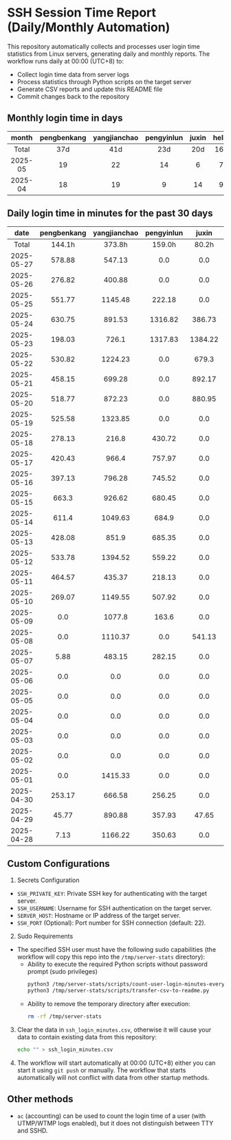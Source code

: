 # SSH Session Time Report (Daily/Monthly Automation)

This repository automatically collects and processes user login time statistics from Linux servers,
generating daily and monthly reports. The workflow runs daily at 00:00 (UTC+8) to:
- Collect login time data from server logs
- Process statistics through Python scripts on the target server
- Generate CSV reports and update this README file
- Commit changes back to the repository

<!-- 
  NOTE: If you need to modify the section titles of the following tables, 
  you must also update the corresponding Python files to maintain consistency.
  Ref: scripts/transfer-csv-to-readme.py
-->
## Monthly login time in days
|  month  | pengbenkang | yangjianchao | pengyinlun | juxin | hello | shenjunzhong | fengjing | wangjianan | chendong | hejun | yangrenyu | xuezeyu | kangyuhan | lzd | yangjingkui | tangminjin |
|:-------:|:-----------:|:------------:|:----------:|:-----:|:-----:|:------------:|:--------:|:----------:|:--------:|:-----:|:---------:|:-------:|:---------:|:---:|:-----------:|:----------:|
|  Total  |     37d     |     41d      |    23d     |  20d  |  16d  |     20d      |    3d    |     5d     |   14d    |   3d  |    29d    |   20d   |     8d    |  3d |      3d     |     1d     |
| 2025-05 |      19     |      22      |     14     |   6   |   7   |      9       |    0     |     2      |    9     |   1   |     16    |    10   |     4     |  2  |      3      |     1      |
| 2025-04 |      18     |      19      |     9      |   14  |   9   |      11      |    3     |     3      |    5     |   2   |     13    |    10   |     4     |  1  |      0      |     0      |

## Daily login time in minutes for the past 30 days
|    date    | pengbenkang | yangjianchao | pengyinlun |  juxin  | hello  | shenjunzhong | fengjing | wangjianan | chendong | hejun  | yangrenyu | xuezeyu | kangyuhan | lzd  | yangjingkui | tangminjin |
|:----------:|:-----------:|:------------:|:----------:|:-------:|:------:|:------------:|:--------:|:----------:|:--------:|:------:|:---------:|:-------:|:---------:|:----:|:-----------:|:----------:|
|   Total    |    144.1h   |    373.8h    |   159.0h   |  80.2h  | 20.6h  |    23.9h     |   0.0h   |    6.9h    |  17.9h   |  5.2h  |   143.5h  |  111.5h |   10.0h   | 0.5h |     3.2h    |    0.1h    |
| 2025-05-27 |    578.88   |    547.13    |    0.0     |   0.0   |  0.0   |    225.83    |   0.0    |    0.0     |  194.22  |  0.0   |  1389.87  | 1237.58 |    0.0    | 25.0 |     0.0     |    6.0     |
| 2025-05-26 |    276.82   |    400.88    |    0.0     |   0.0   |  0.0   |    419.62    |   0.0    |    0.0     |  491.17  |  0.0   |   607.12  |  78.42  |    0.0    | 0.0  |     0.0     |    0.0     |
| 2025-05-25 |    551.77   |   1145.48    |   222.18   |   0.0   |  0.0   |    239.12    |   0.0    |    0.0     |   0.0    |  0.0   |    0.0    |   0.0   |    0.0    | 0.0  |     0.0     |    0.0     |
| 2025-05-24 |    630.75   |    891.53    |  1316.82   |  386.73 |  0.0   |     0.0      |   0.0    |    0.0     |   0.0    |  0.0   |   512.78  |   0.0   |    0.0    | 0.0  |     0.0     |    0.0     |
| 2025-05-23 |    198.03   |    726.1     |  1317.83   | 1384.22 |  0.0   |    246.85    |   0.0    |    0.0     |   0.0    |  0.0   |   677.12  |   0.0   |    0.0    | 0.0  |     0.0     |    0.0     |
| 2025-05-22 |    530.82   |   1224.23    |    0.0     |  679.3  | 90.33  |    200.03    |   0.0    |    0.0     |  295.0   |  0.0   |   176.47  |   0.0   |    0.0    | 0.0  |    174.15   |    0.0     |
| 2025-05-21 |    458.15   |    699.28    |    0.0     |  892.17 |  0.0   |     0.0      |   0.0    |   150.15   |   7.75   |  0.0   |   227.58  |  480.35 |   45.55   | 0.0  |    19.08    |    0.0     |
| 2025-05-20 |    518.77   |    872.23    |    0.0     |  880.95 | 96.25  |     0.0      |   0.0    |   265.1    |   8.68   |  0.0   |   899.13  |  405.45 |    0.0    | 0.0  |     0.0     |    0.0     |
| 2025-05-19 |    525.58   |   1323.85    |    0.0     |   0.0   | 30.08  |     0.0      |   0.0    |    0.0     |  52.62   |  0.0   |   605.1   |  433.93 |    0.0    | 0.0  |     0.0     |    0.0     |
| 2025-05-18 |    278.13   |    216.8     |   430.72   |   0.0   |  0.0   |     0.0      |   0.0    |    0.0     |   0.0    |  0.0   |    0.0    |   0.0   |    0.0    | 0.0  |     0.0     |    0.0     |
| 2025-05-17 |    420.43   |    966.4     |   757.97   |   0.0   |  0.0   |     0.0      |   0.0    |    0.0     |   0.0    |  0.0   |    0.0    |   0.0   |    0.0    | 0.0  |     0.0     |    0.0     |
| 2025-05-16 |    397.13   |    796.28    |   745.52   |   0.0   | 247.23 |     0.0      |   0.0    |    0.0     |   0.0    |  0.0   |   181.12  |   0.0   |    0.0    | 0.0  |     0.0     |    0.0     |
| 2025-05-15 |    663.3    |    926.62    |   680.45   |   0.0   |  0.0   |     0.0      |   0.0    |    0.0     |   0.0    |  0.0   |   312.47  |   0.0   |    0.0    | 0.0  |     0.0     |    0.0     |
| 2025-05-14 |    611.4    |   1049.63    |   684.9    |   0.0   |  0.0   |    16.25     |   0.0    |    0.0     |  15.17   |  0.0   |   249.57  |  1306.4 |    0.0    | 0.0  |     0.05    |    0.0     |
| 2025-05-13 |    428.08   |    851.9     |   685.35   |   0.0   | 212.02 |     0.0      |   0.0    |    0.0     |   0.0    | 309.67 |   484.43  |  295.02 |   314.58  | 6.03 |     0.0     |    0.0     |
| 2025-05-12 |    533.78   |   1394.52    |   559.22   |   0.0   | 412.45 |     0.75     |   0.0    |    0.0     |   0.0    |  0.0   |   554.85  |  303.02 |   230.2   | 0.0  |     0.0     |    0.0     |
| 2025-05-11 |    464.57   |    435.37    |   218.13   |   0.0   |  0.0   |     0.0      |   0.0    |    0.0     |   0.0    |  0.0   |    0.0    |   0.0   |    0.0    | 0.0  |     0.0     |    0.0     |
| 2025-05-10 |    269.07   |   1149.55    |   507.92   |   0.0   |  0.0   |     0.0      |   0.0    |    0.0     |   0.0    |  0.0   |    0.0    |   0.0   |    0.0    | 0.0  |     0.0     |    0.0     |
| 2025-05-09 |     0.0     |    1077.8    |   163.6    |   0.0   | 146.88 |     0.0      |   0.0    |    0.0     |   2.2    |  0.0   |   93.03   |   0.0   |   11.52   | 0.0  |     0.0     |    0.0     |
| 2025-05-08 |     0.0     |   1110.37    |    0.0     |  541.13 |  0.0   |    10.38     |   0.0    |    0.0     |   0.0    |  0.0   |   158.28  |  525.03 |    0.0    | 0.0  |     0.0     |    0.0     |
| 2025-05-07 |     5.88    |    483.15    |   282.15   |   0.0   |  0.0   |     0.68     |   0.0    |    0.0     |   5.48   |  0.0   |   255.07  |  417.92 |    0.0    | 0.0  |     0.0     |    0.0     |
| 2025-05-06 |     0.0     |     0.0      |    0.0     |   0.0   |  0.0   |     0.0      |   0.0    |    0.0     |   0.0    |  0.0   |    0.0    |   0.0   |    0.0    | 0.0  |     0.0     |    0.0     |
| 2025-05-05 |     0.0     |     0.0      |    0.0     |   0.0   |  0.0   |     0.0      |   0.0    |    0.0     |   0.0    |  0.0   |    0.0    |   0.0   |    0.0    | 0.0  |     0.0     |    0.0     |
| 2025-05-04 |     0.0     |     0.0      |    0.0     |   0.0   |  0.0   |     0.0      |   0.0    |    0.0     |   0.0    |  0.0   |    0.0    |   0.0   |    0.0    | 0.0  |     0.0     |    0.0     |
| 2025-05-03 |     0.0     |     0.0      |    0.0     |   0.0   |  0.0   |     0.0      |   0.0    |    0.0     |   0.0    |  0.0   |    0.0    |   0.0   |    0.0    | 0.0  |     0.0     |    0.0     |
| 2025-05-02 |     0.0     |     0.0      |    0.0     |   0.0   |  0.0   |     0.0      |   0.0    |    0.0     |   0.0    |  0.0   |    0.0    |   0.0   |    0.0    | 0.0  |     0.0     |    0.0     |
| 2025-05-01 |     0.0     |   1415.33    |    0.0     |   0.0   |  0.0   |     0.0      |   0.0    |    0.0     |   0.0    |  0.0   |    0.0    |   0.0   |    0.0    | 0.0  |     0.0     |    0.0     |
| 2025-04-30 |    253.17   |    666.58    |   256.25   |   0.0   |  0.0   |     0.0      |   0.0    |    0.0     |   0.0    |  0.0   |   159.57  |   0.0   |    0.0    | 0.0  |     0.0     |    0.0     |
| 2025-04-29 |    45.77    |    890.88    |   357.93   |  47.65  |  0.0   |    73.08     |   0.0    |    0.0     |   0.0    |  0.0   |   466.27  | 1208.12 |    0.0    | 0.0  |     0.0     |    0.0     |
| 2025-04-28 |     7.13    |   1166.22    |   350.63   |   0.0   |  0.0   |     0.0      |   0.0    |    0.0     |   0.0    |  0.0   |   599.4   |   0.0   |    0.0    | 0.0  |     0.0     |    0.0     |

## Custom Configurations
1. Secrets Configuration
  - `SSH_PRIVATE_KEY`: Private SSH key for authenticating with the target server.
  - `SSH_USERNAME`: Username for SSH authentication on the target server.
  - `SERVER_HOST`: Hostname or IP address of the target server.
  - `SSH_PORT` (Optional): Port number for SSH connection (default: 22).
2. Sudo Requirements
  - The specified SSH user must have the following sudo capabilities (the workflow will copy this repo into the `/tmp/server-stats` directory):
    - Ability to execute the required Python scripts without password prompt (sudo privileges)
      ```bash
      python3 /tmp/server-stats/scripts/count-user-login-minutes-every-day.py
      python3 /tmp/server-stats/scripts/transfer-csv-to-readme.py
      ```
    - Ability to remove the temporary directory after execution:
      ```bash
      rm -rf /tmp/server-stats
      ```
3. Clear the data in `ssh_login_minutes.csv`, otherwise it will cause your data to contain existing data from this repository:
   ```bash
   echo "" > ssh_login_minutes.csv
   ```
4. The workflow will start automatically at 00:00 (UTC+8) either you can start it using `git push` or manually.
   The workflow that starts automatically will not conflict with data from other startup methods.

## Other methods
- `ac` (accounting) can be used to count the login time of a user (with UTMP/WTMP logs enabled), but it does not distinguish between TTY and SSHD.
